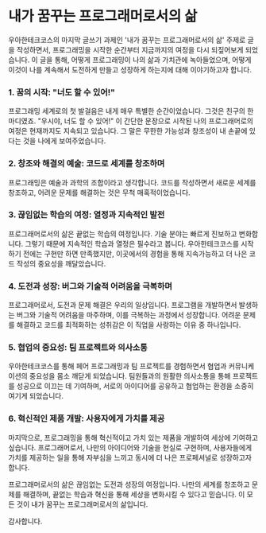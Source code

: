 # 내가 꿈꾸는 프로그래머로서의 삶

우아한테크코스의 마지막 글쓰기 과제인 '내가 꿈꾸는 프로그래머로서의 삶' 주제로 글을 작성하면서, 프로그래밍을 시작한 순간부터 지금까지의 여정을 다시 되짚어보게 되었습니다. 이 글을 통해, 어떻게 프로그래밍이 나의 삶과 가치관에 녹아들었으며, 어떻게 이것이 나를 계속해서 도전하게 만들고 성장하게 하는지에 대해 이야기하고자 합니다.

### 1. 꿈의 시작: "너도 할 수 있어!"

프로그래밍 세계로의 첫 발걸음은 내게 매우 특별한 순간이었습니다. 그것은 친구의 한 마디였죠. "우시야, 너도 할 수 있어!" 이 간단한 문장으로 시작된 나의 프로그래머로의 여정은 현재까지도 지속되고 있습니다. 그 말은 무한한 가능성과 창조성이 내 손끝에 있다는 것을 나에게 보여주었습니다.

### 2. 창조와 해결의 예술: 코드로 세계를 창조하며

프로그래밍은 예술과 과학의 조합이라고 생각합니다. 코드를 작성하면서 새로운 세계를 창조하고, 어려운 문제를 해결하는 것은 무척 매혹적이었습니다.

### 3. 끊임없는 학습의 여정: 열정과 지속적인 발전

프로그래머로서의 삶은 끝없는 학습의 여정입니다. 기술 분야는 빠르게 진보하고 변화합니다. 그렇기 때문에 지속적인 학습과 열정은 필수라고 봅니다. 우아한테크코스를 시작하기 전에는 구현만 하면 만족했지만, 이곳에서의 경험을 통해 지속가능하고 더 나은 코드 작성의 중요성을 깨달았습니다.

### 4. 도전과 성장: 버그와 기술적 어려움을 극복하며

프로그래머로서, 도전과 문제 해결은 우리의 일상입니다. 프로그램을 개발하면서 발생하는 버그와 기술적 어려움을 마주하며, 이를 극복하는 과정에서 성장합니다. 어려운 문제를 해결하고 코드를 최적화하는 성취감은 이 직업을 사랑하는 이유 중 하나입니다.

### 5. 협업의 중요성: 팀 프로젝트와 의사소통

우아한테크코스를 통해 페어 프로그래밍과 팀 프로젝트를 경험하면서 협업과 커뮤니케이션의 중요성을 몸소 깨닫게 되었습니다. 팀원들과의 원활한 의사소통을 통해 프로젝트를 성공으로 이끄는 데 기여하며, 서로의 아이디어를 공유하고 협업하는 환경을 소중히 여기게 되었습니다.

### 6. 혁신적인 제품 개발: 사용자에게 가치를 제공

마지막으로, 프로그래밍을 통해 혁신적이고 가치 있는 제품을 개발하여 세상에 기여하고 싶습니다. 프로그래머로서, 나만의 아이디어와 기술을 현실로 구현하며, 사용자들에게 가치를 제공하는 일을 통해 자부심을 느끼고 동시에 더 나은 프로페셔널로 성장하고자 합니다.

프로그래머로서의 삶은 끊임없는 도전과 성장의 여정입니다. 나만의 세계를 창조하고 문제를 해결하며, 끝없는 학습과 혁신을 통해 세상을 변화시킬 수 있다고 믿습니다. 이 모든 것이 내가 꿈꾸는 프로그래머로서의 삶입니다.

감사합니다.
